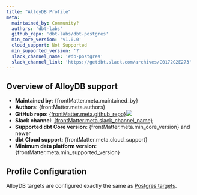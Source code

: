 ```yaml
---
title: "AlloyDB Profile"
meta:
  maintained_by: Community?
  authors: 'dbt-labs'
  github_repo: 'dbt-labs/dbt-postgres'
  min_core_version: 'v1.0.0'
  cloud_support: Not Supported
  min_supported_version: '?'
  slack_channel_name: '#db-postgres'
  slack_channel_link: 'https://getdbt.slack.com/archives/C0172G2E273'
---
```


## Overview of AlloyDB support

<ul>
    <li><strong>Maintained by</strong>: {frontMatter.meta.maintained_by}</li>
    <li><strong>Authors</strong>: {frontMatter.meta.authors}</li>
    <li><strong>GitHub repo</strong>: <a href={`https://github.com/${frontMatter.meta.github_repo}`}>{frontMatter.meta.github_repo}</a><a href={`https://github.com/${frontMatter.meta.github_repo}`}><img src={`https://img.shields.io/github/stars/${frontMatter.meta.github_repo}?style=for-the-badge`}/></a></li>
    <li><strong>Slack channel</strong>: <a href={frontMatter.meta.slack_channel_link}>{frontMatter.meta.slack_channel_name}</a></li>
    <li><strong>Supported dbt Core version</strong>: {frontMatter.meta.min_core_version} and newer</li>
    <li><strong>dbt Cloud support</strong>: {frontMatter.meta.cloud_support}</li>
    <li><strong>Minimum data platform version</strong>: {frontMatter.meta.min_supported_version}</li>
    </ul>

## Profile Configuration

AlloyDB targets are configured exactly the same as [Postgres targets](postgres-profile.md#profile-configuration).
